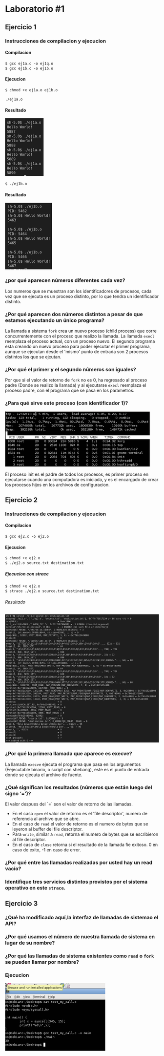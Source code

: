 # Laboratorio #1

## Ejercicio 1
### Instrucciones de compilacion y ejecucion
#### Compilacion
```
$ gcc ej1a.c -o ej1q.o
$ gcc ej1b.c -o ej1b.o
```
#### Ejecucion
```
$ chmod +x ej1a.o ej1b.o
```
```
./ej1a.o
```
#### Resultado
![result a](./images/ej1a.png)
```
$ ./ej1b.o
```
#### Resultado
![result b](./images/ej1b.png)
### ¿por  qué  aparecen  números diferentes cada vez?
Los numeros que se muestran son los identificadores de procesos, cada vez que se ejecuta es un proceso distinto, por lo que tendra un identificador distinto.
### ¿Por  qué  aparecen  dos  números distintos a pesar de que estamos ejecutando un único programa?
La llamada a sistema `fork` crea un nuevo proceso (child process) que corre concurrentemente con el proceso que realizo la llamada. La llamada `execl` reemplaza el proceso actual, con un proceso nuevo. El segundo programa esta creando un nuevo proceso para poder ejecutar el primer programa, aunque se ejecutan desde el 'mismo' punto de entrada son 2 procesos distintos los que se ejcutan.
### ¿Por qué el primer y el segundo números son iguales?
Por que si el valor de retorno de `fork` no es 0, ha regresado al proceso padre (Donde se realizo la llamada) y al ejecutarse `execl` reemplaza el proceso padre, con el programa que se pasa en los parametros.
### ¿Para  qué  sirve  este proceso  (con  identificador  1)?
![pid 1](./images/ej1p4.png)

El proceso init es el padre de todos los procesos, es primer proceso en ejecutarse cuando una computadora es iniciada, y es el encargado de crear los procesos hijos en los archivos de configuracion.

## Ejercicio 2
### Instrucciones de compilacion y ejecucion
#### Compilacion
```
$ gcc ej2.c -o ej2.o
```
#### Ejecucion
```
$ chmod +x ej2.o
$ ./ej2.o source.txt destination.txt
```
##### Ejecucion con strace
```
$ chmod +x ej2.o
$ strace ./ej2.o source.txt destination.txt
```
###### Resultado
![strace](./images/stracer.png)
### ¿Por qué la primera llamada que aparece es execve?
La llamada `execve` ejecuta el programa que pasa en los argumentos (Eejecutable binario, o script con shebang), este es el punto de entrada donde se ejecuta el archivo de fuente.
### ¿Qué significan los resultados (números que están luego del signo ‘=’)?
El valor despues del \`=\` son el valor de retorno de las llamadas. 
- En el caso `open` el valor de retorno es el 'file descriptor', numero de referencia al archivo que se abre.
- En el caso de `read` el valor de retorno es el numero de bytes que se leyeron al buffer del file descriptor.
- Para `write`, similar a `read`, retorna el numero de bytes que se escribieron al file descriptor.
- En el caso de `close` retorna si el resultado de la llamada fie exitoso. 0 en caso de exito, -1 en caso de error.
### ¿Por qué entre las llamadas realizadas por usted hay un read vacío?
### Identifique  tres  servicios  distintos  provistos  por  el  sistema  operativo  en  este `strace`.

## Ejercicio 3
### ¿Qué ha modificado aquí,la interfaz de llamadas de sistemao el API?
### ¿Por qué usamos el número de nuestra llamada de sistema en lugar de su nombre?
### ¿Por qué las llamadas de sistema existentes como `read` o `fork` se pueden llamar por nombre?
### Ejecucion
![syscall](./images/ej3.png)